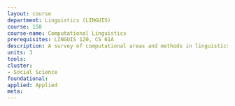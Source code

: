 ```yaml
---
layout: course 
department: Linguistics (LINGUIS)
course: 158
course-name: Computational Linguistics
prerequisites: LINGUIS 120, CS 61A
description: A survey of computational areas and methods in linguistics. Topics include the Chomsky hierarchy, finite-state transducers, context-free grammars, parsing, unification, two-level phonology, computational morphology, human sentence processing, garden path sentences, lexical access, ambiguity, connectionism, probabilistic algorithms, computational semantics, and computational reconstruction.
units: 3
tools: 
cluster:
- Social Science
foundational: 
applied: Applied
meta: 
---
```

